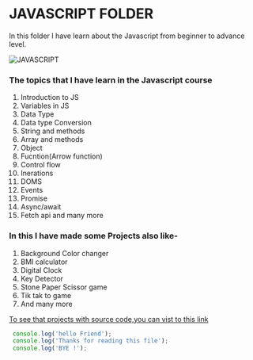 # JAVASCRIPT FOLDER
In  this folder I have learn about the Javascript from beginner to advance level.

![JAVASCRIPT](/javascript-folder/Image/js-logo.webp)

### The topics that I have learn in the Javascript course
1. Introduction to JS
2. Variables in JS
3. Data Type
4. Data type Conversion
5. String and methods
6. Array and methods
7. Object
8. Fucntion(Arrow function)
9. Control flow
10. Inerations
11. DOMS
12. Events
13. Promise
14. Async/await
15. Fetch api and many more


### In this I have made some Projects also like-
1. Background Color changer
2. BMI calculator
3. Digital Clock
4. Key Detector
5. Stone Paper Scissor game
6. Tik tak to game
7. And many more

[To see that projects with source code,you can vist to this link](https://github.com/Akhil-Jharoria/javascript-folder/tree/main/projects)


```javascript
 console.log('hello Friend');
 console.log('Thanks for reading this file');
 console.log('BYE !');
```